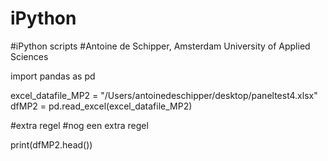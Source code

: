 # iPython

#iPython scripts
#Antoine de Schipper, Amsterdam University of Applied Sciences


import pandas as pd

excel_datafile_MP2 = "/Users/antoinedeschipper/desktop/paneltest4.xlsx"
dfMP2 = pd.read_excel(excel_datafile_MP2)

#extra regel
#nog een extra regel

print(dfMP2.head())
